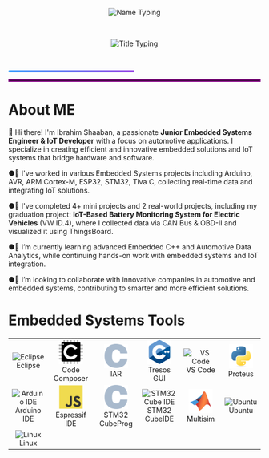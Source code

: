 <!-- الاسم -->
<p align="center">
  <img src="https://readme-typing-svg.herokuapp.com?font=Fira+Code&size=32&duration=3000&pause=1000&color=1E90FF&center=true&width=700&lines=Ibrahim+Shaaban" alt="Name Typing" />
</p>

<br>

<!-- العنوان -->
<p align="center">
  <img src="https://readme-typing-svg.herokuapp.com?font=Fira+Code&size=24&duration=3000&pause=1000&color=FF5733,FF8D1A&center=true&width=700&lines=Junior+Embedded+Engineer+And+IoT+Developer;Automotive+Engineer" alt="Title Typing" />
</p>

<br>

<!-- خط الفاصل بين السكشنات -->
<p align="center">
  <div style="background: linear-gradient(to right, #1E90FF, #8A2BE2); height: 4px; width: 50%; border-radius: 2px;"></div>
</p>
<hr style="border: 2px solid purple;">

# **About ME**


👋 Hi there! I'm Ibrahim Shaaban, a passionate **Junior Embedded Systems Engineer & IoT Developer** with a focus on automotive applications. I specialize in creating efficient and innovative embedded solutions and IoT systems that bridge hardware and software.  

●🔭 I've worked in various Embedded Systems projects including Arduino, AVR, ARM Cortex-M, ESP32, STM32, Tiva C, collecting real-time data and integrating IoT solutions.  

●🤖 I've completed 4+ mini projects and 2 real-world projects, including my graduation project: **IoT-Based Battery Monitoring System for Electric Vehicles** (VW ID.4), where I collected data via CAN Bus & OBD-II and visualized it using ThingsBoard.    

●🌱 I’m currently learning advanced Embedded C++ and Automotive Data Analytics, while continuing hands-on work with embedded systems and IoT integration.  

●🤝 I’m looking to collaborate with innovative companies in automotive and embedded systems, contributing to smarter and more efficient solutions.

# Embedded Systems Tools
<div align="center">
<table>
<tr>
<td align="center" width="96">
<img src="https://skillicons.dev/icons?i=eclipse" width="48" height="48" alt="Eclipse" />
<br>Eclipse
</td>
<td align="center" width="96">
<img src="https://raw.githubusercontent.com/devicons/devicon/master/icons/embeddedc/embeddedc-original.svg" width="48" height="48" alt="Code Composer" />
<br>Code Composer
</td>
<td align="center" width="96">
<img src="https://raw.githubusercontent.com/devicons/devicon/master/icons/c/c-original.svg" width="48" height="48" alt="IAR" />
<br>IAR
</td>
<td align="center" width="96">
<img src="https://raw.githubusercontent.com/devicons/devicon/master/icons/cplusplus/cplusplus-original.svg" width="48" height="48" alt="Tresos GUI" />
<br>Tresos GUI
</td>
<td align="center" width="96">
<img src="https://skillicons.dev/icons?i=vscode" width="48" height="48" alt="VS Code" />
<br>VS Code
</td>
<td align="center" width="96">
<img src="https://raw.githubusercontent.com/devicons/devicon/master/icons/python/python-original.svg" width="48" height="48" alt="Proteus" />
<br>Proteus
</td>
</tr>
<tr>
<td align="center" width="96">
<img src="https://skillicons.dev/icons?i=arduino" width="48" height="48" alt="Arduino IDE" />
<br>Arduino IDE
</td>
<td align="center" width="96">
<img src="https://raw.githubusercontent.com/devicons/devicon/master/icons/javascript/javascript-original.svg" width="48" height="48" alt="Espressif IDE" />
<br>Espressif IDE
</td>
<td align="center" width="96">
<img src="https://raw.githubusercontent.com/devicons/devicon/master/icons/c/c-original.svg" width="48" height="48" alt="STM32 CubeProgrammer" />
<br>STM32 CubeProg
</td>
<td align="center" width="96">
<img src="https://skillicons.dev/icons?i=cpp" width="48" height="48" alt="STM32 Cube IDE" />
<br>STM32 CubeIDE
</td>
<td align="center" width="96">
<img src="https://raw.githubusercontent.com/devicons/devicon/master/icons/matlab/matlab-original.svg" width="48" height="48" alt="Multisim" />
<br>Multisim
</td>
<td align="center" width="96">
<img src="https://skillicons.dev/icons?i=ubuntu" width="48" height="48" alt="Ubuntu" />
<br>Ubuntu
</td>
</tr>
<tr>
<td align="center" width="96">
<img src="https://skillicons.dev/icons?i=linux" width="48" height="48" alt="Linux" />
<br>Linux
</td>
</tr>
</table>
</div>
